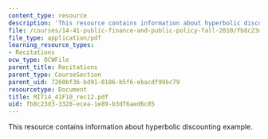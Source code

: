 ```yaml
---
content_type: resource
description: 'This resource contains information about hyperbolic discounting example. '
file: /courses/14-41-public-finance-and-public-policy-fall-2010/fb8c23d33328ecea1e89b3df6aed6c85_MIT14_41F10_rec12.pdf
file_type: application/pdf
learning_resource_types:
- Recitations
ocw_type: OCWFile
parent_title: Recitations
parent_type: CourseSection
parent_uid: 7260bf36-bd91-0186-b5f6-ebacdf99bc79
resourcetype: Document
title: MIT14_41F10_rec12.pdf
uid: fb8c23d3-3328-ecea-1e89-b3df6aed6c85
---
```

This resource contains information about hyperbolic discounting example. 


